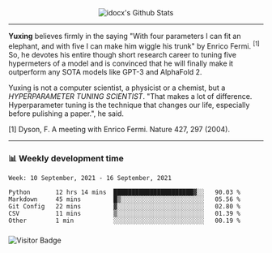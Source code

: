 <div align="center">
    <img align="center" src="https://github-readme-stats.vercel.app/api?username=idocx&show_icons=true&count_private=true&hide_border=true" alt="idocx's Github Stats"></img>
</div>

---

**Yuxing** believes firmly in the saying "With four parameters I can fit an elephant, and with five I can make him wiggle his trunk" by Enrico Fermi. <sup>[1]</sup> So, he devotes his entire though short research career to tuning five hypermeters of a model and is convinced that he will finally make it outperform any SOTA models like GPT-3 and AlphaFold 2.

Yuxing is not a computer scientist, a physicist or a chemist, but a *HYPERPARAMETER TUNING SCIENTIST*. "That makes a lot of difference. Hyperparameter tuning is the technique that changes our life, especially before pulishing a paper.", he said.

[1] Dyson, F. A meeting with Enrico Fermi. Nature 427, 297 (2004).


---

### 📊 Weekly development time
<!--START_SECTION:waka-->
```text
Week: 10 September, 2021 - 16 September, 2021

Python       12 hrs 14 mins  ██████████████████████▓░░   90.03 % 
Markdown     45 mins         █▒░░░░░░░░░░░░░░░░░░░░░░░   05.56 % 
Git Config   22 mins         ▓░░░░░░░░░░░░░░░░░░░░░░░░   02.80 % 
CSV          11 mins         ▒░░░░░░░░░░░░░░░░░░░░░░░░   01.39 % 
Other        1 min           ░░░░░░░░░░░░░░░░░░░░░░░░░   00.19 % 
```
<!--END_SECTION:waka-->

### 

![Visitor Badge](https://visitor-badge.laobi.icu/badge?page_id=idocx.idocx)